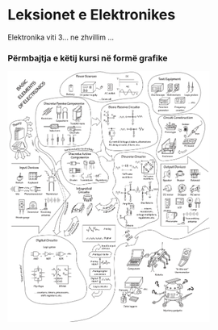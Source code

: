 # Leksionet e Elektronikes
Elektronika viti 3...
ne zhvillim ...

### Përmbajtja e këtij kursi në formë grafike

<img src="Lectures/figs/FrontPage.svg" align="center" width=400 style="margin-left:auto; margin-right:auto"/>
